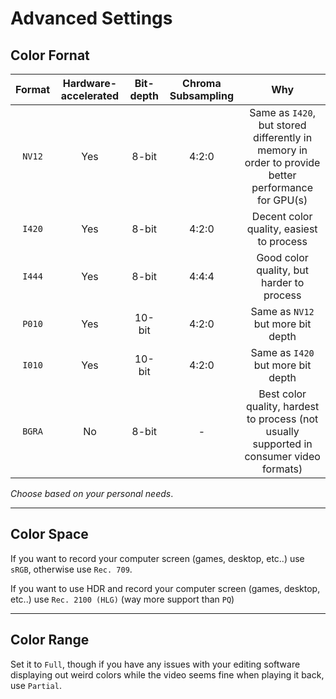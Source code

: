 # Advanced Settings

## Color Fornat
Format | Hardware-accelerated | Bit-depth | Chroma Subsampling | Why
:---: | :---: | :---: | :---: | :---:
`NV12` | Yes | 8-bit | 4:2:0 | Same as `I420`, but stored differently in memory in order to provide better performance for GPU(s)
`I420` | Yes | 8-bit | 4:2:0 | Decent color quality, easiest to process
`I444` | Yes | 8-bit | 4:4:4 | Good color quality, but harder to process
`P010` | Yes | 10-bit | 4:2:0  | Same as `NV12` but more bit depth
`I010` | Yes | 10-bit | 4:2:0  | Same as `I420` but more bit depth
`BGRA` | No | 8-bit | - | Best color quality, hardest to process (not usually supported in consumer video formats)

*Choose based on your personal needs*.</br>

----
## Color Space

If you want to record your computer screen (games, desktop, etc..) use `sRGB`, otherwise use `Rec. 709`.

If you want to use HDR and record your computer screen (games, desktop, etc..) use `Rec. 2100 (HLG)` (way more support than `PQ`)

----
## Color Range
Set it to `Full`, though if you have any issues with your editing software displaying out weird colors while the video seems fine when playing it back, use `Partial`.
